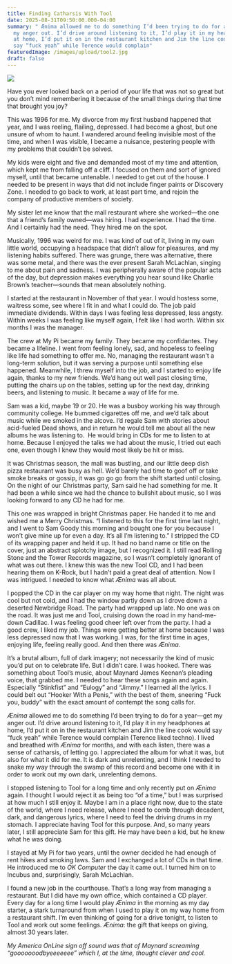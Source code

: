 ```yaml
---
title: Finding Catharsis With Tool
date: 2025-08-31T09:50:00.000-04:00
summary: " Ænima allowed me to do something I’d been trying to do for a year—get
  my anger out. I’d drive around listening to it, I’d play it in my headphones
  at home, I’d put it on in the restaurant kitchen and Jim the line cook would
  say “fuck yeah” while Terence would complain"
featuredImage: /images/upload/tool2.jpg
draft: false
---
```

![](/images/upload/tool2.jpg)





Have you ever looked back on a period of your life that was not so great but you don’t mind remembering it because of the small things during that time that brought you joy?

This was 1996 for me. My divorce from my first husband happened that year, and I was reeling, flailing, depressed. I had become a ghost, but one unsure of whom to haunt. I wandered around feeling invisible most of the time, and when I was visible, I became a nuisance, pestering people with my problems that couldn’t be solved.

My kids were eight and five and demanded most of my time and attention, which kept me from falling off a cliff. I focused on them and sort of ignored myself, until that became untenable. I needed to get out of the house. I needed to be present in ways that did not include finger paints or Discovery Zone. I needed to go back to work, at least part time, and rejoin the company of productive members of society. 

My sister let me know that the mall restaurant where she worked—the one that a friend’s family owned—was hiring. I had experience. I had the time. And I certainly had the need. They hired me on the spot.

Musically, 1996 was weird for me. I was kind of out of it, living in my own little world, occupying a headspace that didn’t allow for pleasures, and my listening habits suffered. There was grunge, there was alternative, there was some metal, and there was the ever present Sarah McLachlan, singing to me about pain and sadness. I was peripherally aware of the popular acts of the day, but depression makes everything you hear sound like Charlie Brown’s teacher—sounds that mean absolutely nothing. 

I started at the restaurant in November of that year. I would hostess some, waitress some, see where I fit in and what I could do. The job paid immediate dividends. Within days I was feeling less depressed, less angsty. Within weeks I was feeling like myself again, I felt like I had worth. Within six months I was the manager. 

The crew at My Pi became my family. They became my confidantes. They became a lifeline. I went from feeling lonely, sad, and hopeless to feeling like life had something to offer me. No, managing the restaurant wasn’t a long-term solution, but it was serving a purpose until something else happened. Meanwhile, I threw myself into the job, and I started to enjoy life again, thanks to my new friends. We’d hang out well past closing time, putting the chairs up on the tables, setting up for the next day, drinking beers, and listening to music. It became a way of life for me. 

Sam was a kid, maybe 19 or 20. He was a busboy working his way through community college. He bummed cigarettes off me, and we’d talk about music while we smoked in the alcove. I’d regale Sam with stories about acid-fueled Dead shows, and in return he would tell me about all the new albums he was listening to.  He would bring in CDs for me to listen to at home. Because I enjoyed the talks we had about the music, I tried out each one, even though I knew they would most likely be hit or miss.

It was Christmas season, the mall was bustling, and our little deep dish pizza restaurant was busy as hell. We’d barely had time to goof off or take smoke breaks or gossip, it was go go go from the shift started until closing. On the night of our Christmas party, Sam said he had something for me. It had been a while since we had the chance to bullshit about music, so I was looking forward to any CD he had for me. 

This one was wrapped in bright Christmas paper. He handed it to me and wished me a Merry Christmas. “I listened to this for the first time last night, and I went to Sam Goody this morning and bought one for you because I won’t give mine up for even a day. It’s all I’m listening to.” I stripped the CD of its wrapping paper and held it up. It had no band name or title on the cover, just an abstract splotchy image, but I recognized it. I still read Rolling Stone and the Tower Records magazine, so I wasn’t completely ignorant of what was out there. I knew this was the new Tool CD, and I had been hearing them on K-Rock, but I hadn’t paid a great deal of attention. Now I was intrigued. I needed to know what *Ænima* was all about.

I popped the CD in the car player on my way home that night. The night was cool but not cold, and I had the window partly down as I drove down a deserted Newbridge Road. The party had wrapped up late. No one was on the road. It was just me and Tool, cruising down the road in my hand-me-down Cadillac. I was feeling good cheer left over from the party. I had a good crew, I liked my job. Things were getting better at home because I was less depressed now that I was working. I was, for the first time in ages, enjoying life, feeling really good. And then there was *Ænima.*

It’s a brutal album, full of dark imagery; not necessarily the kind of music you’d put on to celebrate life. But I didn’t care. I was hooked. There was something about Tool’s music, about Maynard James Keenan’s pleading voice, that grabbed me. I needed to hear these songs again and again. Especially “Stinkfist” and “Eulogy” and “Jimmy.” I learned all the lyrics. I could belt out “Hooker With a Penis,” with the best of them, sneering “Fuck you, buddy” with the exact amount of contempt the song calls for. 

*Ænima* allowed me to do something I’d been trying to do for a year—get my anger out. I’d drive around listening to it, I’d play it in my headphones at home, I’d put it on in the restaurant kitchen and Jim the line cook would say “fuck yeah” while Terence would complain (Terence liked techno). I lived and breathed with *Ænima* for months, and with each listen, there was a sense of catharsis, of letting go. I appreciated the album for what it was, but also for what it did for me. It is dark and unrelenting, and I think I needed to snake my way through the swamp of this record and become one with it in order to work out my own dark, unrelenting demons. 

I stopped listening to Tool for a long time and only recently put on *Ænima* again. I thought I would reject it as being too “of a time,” but I was surprised at how much I still enjoy it. Maybe I am in a place right now, due to the state of the world, where I need release, where I need to comb through decadent, dark, and dangerous lyrics, where I need to feel the driving drums in my stomach. I appreciate having Tool for this purpose. And, so many years later, I still appreciate Sam for this gift. He may have been a kid, but he knew what he was doing.

I stayed at My Pi for two years, until the owner decided he had enough of rent hikes and smoking laws. Sam and I exchanged a lot of CDs in that time. He introduced me to *OK Computer* the day it came out. I turned him on to Incubus and, surprisingly, Sarah McLachlan. 

I found a new job in the courthouse. That’s a long way from managing a restaurant. But I did have my own office, which contained a CD player. Every day for a long time I would play *Ænima* in the morning as my day starter, a stark turnaround from when I used to play it on my way home from a restaurant shift. I’m even thinking of going for a drive tonight, to listen to Tool and work out some feelings. *Ænima*: the gift that keeps on giving, almost 30 years later. 

*My America OnLine sign off sound was that of Maynard screaming “gooooooodbyeeeeeee” which I, at the time, thought clever and cool.*

